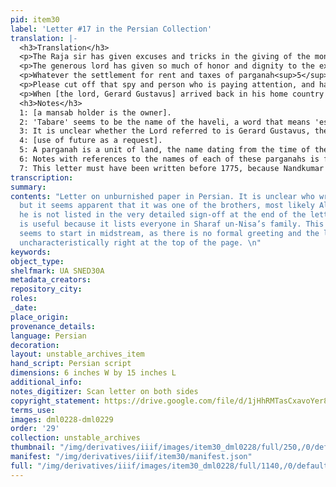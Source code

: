 ```yaml
---
pid: item30
label: 'Letter #17 in the Persian Collection'
translation: |-
  <h3>Translation</h3>
  <p>The Raja sir has given excuses and tricks in the giving of the money; in the end, the land of the Mansab-<i>holder</i><sup>1</sup> Haji Shah Bahram Sahib that I liked at Tabare/Tabārī<sup>2</sup> haveli being ready, I asked again the aforementioned Burdwan Raja for money and got trick-playing in response; so I had to leave off the idea of buying Tabare haveli entirely.</p>
  <p>The generous lord has given so much of honor and dignity to the extent that it has become clear to all the bound ones/slaves.<sup>3</sup>The evidence of the lord’s attention and kindness and charity to every slave is beyond the limit. And whenever this 'ulfaaq navisheen bank' [this seems to be a particular kind of bank note or letter] is sent to Calcutta, let that be an act of charity that is done, and then the letter will be sent to those sirs for this slave. Whatever is appropriate and suited to the time for this slave, that will be sent.<sup>4</sup> And in the name of this slave, a separate letter of recommendation should be sent so that my head shall be held high. And whenever some man [of yours] should come to Calcutta, please tell him whatever you find appropriate about me so that the aforementioned man may be welcomed by me in Calcutta and he might present a letter in the name of the sirs of the company to this bound one.</p>
  <p>Whatever the settlement for rent and taxes of parganah<sup>5</sup> Srīpūr and the parganah Surjyāpūr<sup>6</sup> belonging to Purneah <i>that</i> settlement for rent and taxes should be established in the name of this slave, for the sake of all us. This is the character (the sign and signal?) of the lords. Letters should be sent in my name by yourself to the Maharajah Dehraaj, the Raja Nimchad Bahadur and the Rajah of Burdwan [could this be Tej Chandra?], that whatever Mirza Alim Beg requests he should be given.</p>
  <p>Please cut off that spy and person who is paying attention, and hand over the reins to Mr. Grand (or Mr. Grant?) and whatever introduction you think appropriate to make, please put that down in writing. </p>
  <p>When [the lord, Gerard Gustavus] arrived back in his home country (England) he gave a note for 1200 rupees in the name of the Maharaja <b>Nimchad/Tej Chand</b> Bahadur and the <i>divan</i> (munshi) Nand Kumar<sup>7</sup> and treasurer (?) in order to complete the giving of the jagir or rights to revenue (to me). Here I took the letter (to do that thing) but then the Bengalis are so ill-natured and terrible at keeping promises that all of this was neglected (it went in one ear and out the other) and they did not respond at all. At the hands of the Bengalis I have become limitlessly powerless and I have become very desperate.</p>
  <h3>Notes</h3> 
  1: [a mansab holder is the owner].
  2: 'Tabare' seems to be the name of the haveli, a word that means 'estate' or 'mansion'
  3: It is unclear whether the Lord referred to is Gerard Gustavus, the recipient of the letter, or whether it is God himself being referred to here. The term <i>bandah</i> or 'bound one/slave' is an epithet to indicate that the speaker is humble, rather than actual slave status.
  4: [use of future as a request].
  5: A parganah is a unit of land, the name dating from the time of the Mughals. These names 'Sarpur' and 'Shore-jaa-pur' sound odd to me and I have not been able to find those names in any records. The translation of this sentence is provisional.
  6: Notes with references to the names of each of these parganahs is found in: L.S.S. O’Malley, <i>Bengal District Gazetteers: Purnea Gazetteer</i>. 1911, pp. 145-6.
  7: This letter must have been written before 1775, because Nandkumar was killed in 1775 (if this is the Maharaja Nandkumar).
transcription:
summary:
contents: "Letter on unburnished paper in Persian. It is unclear who wrote the letter,
  but it seems apparent that it was one of the brothers, most likely Allum Beg because
  he is not listed in the very detailed sign-off at the end of the letter. This letter
  is useful because it lists everyone in Sharaf un-Nisa’s family. This letter also
  seems to start in midstream, as there is no formal greeting and the letter begins
  uncharacteristically right at the top of the page. \n"
keywords:
object_type:
shelfmark: UA SNED30A
metadata_creators:
repository_city:
roles:
_date:
place_origin:
provenance_details:
language: Persian
decoration:
layout: unstable_archives_item
hand_script: Persian script
dimensions: 6 inches W by 15 inches L
additional_info:
notes_digitizer: Scan letter on both sides
copyright_statement: https://drive.google.com/file/d/1jHhRMTasCxavoYer89Wn8_Xn65nL0sW0/view?usp=sharing
terms_use:
images: dml0228-dml0229
order: '29'
collection: unstable_archives
thumbnail: "/img/derivatives/iiif/images/item30_dml0228/full/250,/0/default.jpg"
manifest: "/img/derivatives/iiif/item30/manifest.json"
full: "/img/derivatives/iiif/images/item30_dml0228/full/1140,/0/default.jpg"
---
```

